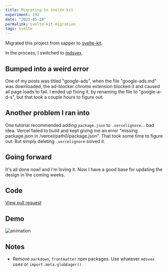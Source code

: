 ```yaml
---
title: Migrating to svelte-kit
experiment: 192
date: "2021-05-19"
permalink: svelte-kit-migration
tags: svelte
---
```


Migrated this project from sapper to [svelte-kit](https://kit.svelte.dev).

In the process, I switched to [mdsvex](https://mdsvex.com).

## Bumped into a weird error

One of my posts was titled "google-ads", when the file "google-ads.md" was downloaded, the ad-blocker chrome extension blocked it and caused all page loads to fail. I ended up fixing it, by renaming the file to "google-a-d-s", but that took a couple hours to figure out.

## Another problem I ran into

One tutorial recommended adding `package.json` to `.vercelignore`... bad idea. Vercel failed to build and kept giving me an error "missing package.json in /vercel/path0/package.json". That took some time to figure out. But simply deleting `.vercelignore` solved it.

## Going forward

It's all done now! and I'm loving it. Now I have a good base for updating the design in the coming weeks.

## Code

[View pull request](https://github.com/joshnuss/1000experiments.dev/pull/7)

## Demo

<img alt="animation" src=""/>

## Notes

- Remove `markdown`, `frontmatter` npm packages. Use whatever `mdsvex` uses or `import.meta.globEager()`
